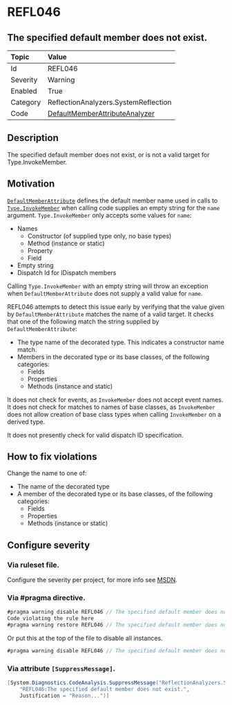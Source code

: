 # REFL046
## The specified default member does not exist.

| Topic    | Value
| :--      | :--
| Id       | REFL046
| Severity | Warning
| Enabled  | True
| Category | ReflectionAnalyzers.SystemReflection
| Code     | [DefaultMemberAttributeAnalyzer]([DefaultMemberAttributeAnalyzer](https://github.com/DotNetAnalyzers/ReflectionAnalyzers/blob/master/ReflectionAnalyzers/NodeAnalzers/DefaultMemberAttributeAnalyzer.cs))

## Description

The specified default member does not exist, or is not a valid target for Type.InvokeMember.

## Motivation

[`DefaultMemberAttribute`](https://docs.microsoft.com/en-us/dotnet/api/system.reflection.defaultmemberattribute)
defines the default member name used in calls to
[`Type.InvokeMember`](https://docs.microsoft.com/en-us/dotnet/api/system.type.invokemember)
when calling code supplies an empty string for the `name` argument.
`Type.InvokeMember` only accepts some values for `name`:

 - Names
    - Constructor (of supplied type only, no base types)
	- Method (instance or static)
	- Property
	- Field
 - Empty string
 - Dispatch Id for IDispatch members

Calling `Type.InvokeMember` with an empty string will throw an exception
when `DefaultMemberAttribute` does not supply a valid value for `name`.

REFL046 attempts to detect this issue early by verifying that the value given
by `DefaultMemberAttribute` matches the name of a valid target. It checks that
one of the following match the string supplied by `DefaultMemberAttribute`:

 - The type name of the decorated type. This indicates a constructor name
   match.
 - Members in the decorated type or its base classes, of the following
   categories:
    - Fields
	- Properties
	- Methods (instance and static)

It does not check for events, as `InvokeMember` does not accept event names.
It does not check for matches to names of base classes, as `InvokeMember` does
not allow creation of base class types when calling `InvokeMember` on a
derived type.

It does not presently check for valid dispatch ID specification.

## How to fix violations

Change the name to one of:

 - The name of the decorated type
 - A member of the decorated type or its base classes, of the following
   categories:
	- Fields
	- Properties
	- Methods (instance or static)

<!-- start generated config severity -->
## Configure severity

### Via ruleset file.

Configure the severity per project, for more info see [MSDN](https://msdn.microsoft.com/en-us/library/dd264949.aspx).

### Via #pragma directive.
```C#
#pragma warning disable REFL046 // The specified default member does not exist.
Code violating the rule here
#pragma warning restore REFL046 // The specified default member does not exist.
```

Or put this at the top of the file to disable all instances.
```C#
#pragma warning disable REFL046 // The specified default member does not exist.
```

### Via attribute `[SuppressMessage]`.

```C#
[System.Diagnostics.CodeAnalysis.SuppressMessage("ReflectionAnalyzers.SystemReflection", 
    "REFL046:The specified default member does not exist.", 
    Justification = "Reason...")]
```
<!-- end generated config severity -->
